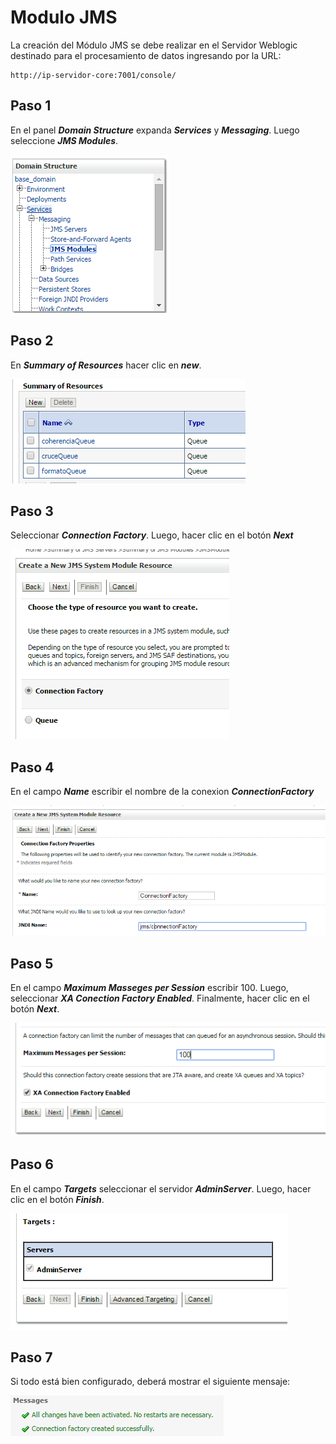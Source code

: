 # Modulo JMS

La creación del Módulo JMS se debe realizar en el Servidor Weblogic destinado para el procesamiento de datos ingresando por la URL:

```
http://ip-servidor-core:7001/console/
```
## Paso 1

En el panel ***Domain Structure*** expanda ***Services*** y ***Messaging***. Luego seleccione ***JMS Modules***.

![Git Paso 1](img/connetionPaso1.PNG)

## Paso 2

En  ***Summary of Resources*** hacer clic en ***new***.

![Git Paso 2](img/connetionPaso2.PNG)

## Paso 3

Seleccionar ***Connection Factory***. Luego, hacer clic en el botón ***Next***

![Git Paso 3](img/connetionPaso3.PNG)

## Paso 4

En el campo ***Name*** escribir el nombre de la conexion ***ConnectionFactory***

![Git Paso 4](img/connetionPaso4.PNG)
## Paso 5

En el campo ***Maximum Masseges per Session*** escribir 100. Luego, seleccionar ***XA Conection Factory Enabled***. Finalmente, hacer clic en el botón ***Next***. 

![Git Paso 5](img/connetionPaso5.PNG)
## Paso 6

En el campo ***Targets*** seleccionar el servidor ***AdminServer***. Luego, hacer clic en el botón ***Finish***.

![Git Paso 6](img/connetionPaso6.PNG)
## Paso 7

Si todo está bien configurado, deberá mostrar el siguiente mensaje:

![Git Paso 7](img/connetionPaso7.PNG)

